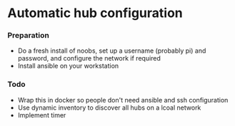 # Automatic hub configuration

### Preparation
* Do a fresh install of noobs, set up a username (probably pi) and password, and configure the network if required
* Install ansible on your workstation

### Todo
* Wrap this in docker so people don't need ansible and ssh configuration
* Use dynamic inventory to discover all hubs on a lcoal network 
* Implement timer